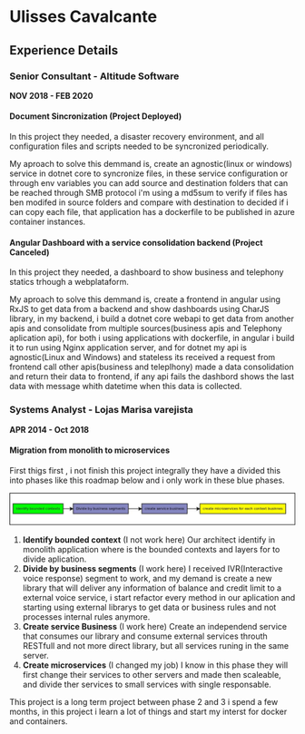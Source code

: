# Ulisses Cavalcante

## Experience Details

### Senior Consultant - Altitude Software
**NOV 2018 - FEB 2020**

#### Document Sincronization (Project Deployed)

In this project they needed, a disaster recovery environment, and all configuration files and scripts needed to be syncronized periodically.

My aproach to solve this demmand is, create an agnostic(linux or windows) service in dotnet core to syncronize files, in these service configuration or through env variables you can add source and destination folders that can be reached through SMB protocol i'm using a md5sum to verify if files has ben modifed in source folders and compare with destination to decided if i can copy each file, that application has a dockerfile to be published in azure container instances.


#### Angular Dashboard with a service consolidation backend (Project Canceled)

In this project they needed, a dashboard to show business and telephony statics trhough a webplataform.

My aproach to solve this demmand is, create a frontend in angular using RxJS to get data from a backend and show dashboards using CharJS library, in my backend, i build a dotnet core webapi to get data from another apis and consolidate from multiple sources(business apis and Telephony aplication api), for both i using applications with dockerfile, in angular i build it to run using Nginx application server, and for dotnet my api is agnostic(Linux and Windows) and stateless its received a request from frontend call other apis(business and teleplhony) made a data consolidation and return their data to frontend, if any api fails the dashbord shows the last data with message whith datetime when this data is collected.

### Systems Analyst - Lojas Marisa varejista
**APR 2014 - Oct 2018**

#### Migration from monolith to microservices

First thigs first , i not finish this project integrally they have a divided this into phases like this roadmap below and i only work in these blue phases.

![alt](./img/migration_roadmap.jpg)

1. **Identify bounded context** (I not work here) Our architect identify in monolith application where is the bounded contexts and layers for to divide aplication.
1. **Divide by business segments** (I work here) I received IVR(Interactive voice response) segment to work, and my demand is create a new library that will deliver any information of balance and credit limit to a external voice service, i start refactor every method in our aplication and starting using external librarys to get data or business rules and not processes internal rules anymore.
1. **Create service Business** (I work here) Create an independend service that consumes our library and consume external services throuth RESTfull and not more direct library, but all services runing in the same server.
1. **Create microservices** (I changed my job) I know in this phase they will first change their services to other servers and made then scaleable, and divide ther services to small services with single responsable.

This project is a long term project between phase 2 and 3 i spend a few months, in this project i learn a lot of things and start my interst for docker and containers.
